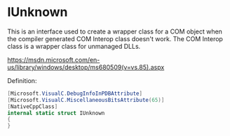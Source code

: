 # IUnknown

This is an interface used to create a wrapper class for a COM object when the compiler generated COM Interop class doesn't work. The COM Interop class is a wrapper class for unmanaged DLLs.

https://msdn.microsoft.com/en-us/library/windows/desktop/ms680509(v=vs.85).aspx

Definition:

```csharp
[Microsoft.VisualC.DebugInfoInPDBAttribute]
[Microsoft.VisualC.MiscellaneousBitsAttribute(65)]
[NativeCppClass]
internal static struct IUnknown
{
}
```
<!--stackedit_data:
eyJoaXN0b3J5IjpbOTc0NTgzNDA5XX0=
-->